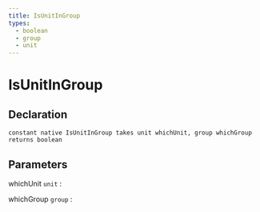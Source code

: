 ```yaml
---
title: IsUnitInGroup
types:
  - boolean
  - group
  - unit
---
```


# IsUnitInGroup

## Declaration

```jass
constant native IsUnitInGroup takes unit whichUnit, group whichGroup returns boolean
```

## Parameters
whichUnit `unit`
: 

whichGroup `group`
: 
